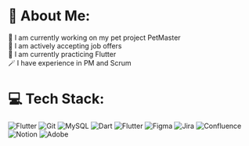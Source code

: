 # 💫 About Me:
🔭 I am currently working on my pet project PetMaster<br>🤝 I am actively accepting job offers<br>🌱 I am currently practicing Flutter<br>🪄 I have experience in PM and Scrum
<a href="https://t.me/DOSavelyev" target="_blank"><img alt="" src="https://github.com/badges/shields/assets/10694593/c5c5acc3-f434-4a8d-a834-6d94a7ffb45a" style="vertical-align:center" /></a>

# 💻 Tech Stack:
![Flutter](https://img.shields.io/badge/Flutter-%2302569B.svg?style=flat&logo=Flutter&logoColor=white) ![Git](https://img.shields.io/badge/git-%23F05033.svg?style=flat&logo=git&logoColor=white) ![MySQL](https://img.shields.io/badge/mysql-4479A1.svg?style=flat&logo=mysql&logoColor=white) ![Dart](https://img.shields.io/badge/dart-%230175C2.svg?style=flat&logo=dart&logoColor=white) ![Flutter](https://img.shields.io/badge/Flutter-%2302569B.svg?style=flat&logo=Flutter&logoColor=white) ![Figma](https://img.shields.io/badge/figma-%23F24E1E.svg?style=flat&logo=figma&logoColor=white) ![Jira](https://img.shields.io/badge/jira-%230A0FFF.svg?style=flat&logo=jira&logoColor=white) ![Confluence](https://img.shields.io/badge/confluence-%23172BF4.svg?style=flat&logo=confluence&logoColor=white) ![Notion](https://img.shields.io/badge/Notion-%23000000.svg?style=flat&logo=notion&logoColor=white) ![Adobe](https://img.shields.io/badge/adobe-%23FF0000.svg?style=flat&logo=adobe&logoColor=white)

